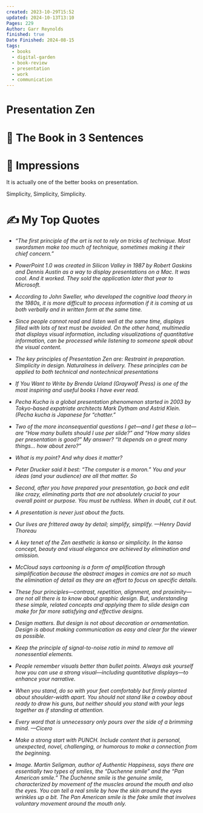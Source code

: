 ```yaml
---
created: 2023-10-29T15:52
updated: 2024-10-13T13:10
Pages: 229
Author: Garr Reynolds
finished: true
Date Finished: 2024-08-15
tags:
  - books
  - digital-garden
  - book-review
  - presentation
  - work
  - communication
---
```

# Presentation Zen


# 🚀 The Book in 3 Sentences


# 🎨 Impressions

It is actually one of the better books on presentation. 

Simplicity, Simplicity, Simplicity. 



# ✍️ My Top  Quotes

- *“The first principle of the art is not to rely on tricks of technique. Most swordsmen make too much of technique, sometimes making it their chief concern.”* 
 
- *PowerPoint 1.0 was created in Silicon Valley in 1987 by Robert Gaskins and Dennis Austin as a way to display presentations on a Mac. It was cool. And it worked. They sold the application later that year to Microsoft.* 
 
- *According to John Sweller, who developed the cognitive load theory in the 1980s, it is more difficult to process information if it is coming at us both verbally and in written form at the same time.* 
 
- *Since people cannot read and listen well at the same time, displays filled with lots of text must be avoided. On the other hand, multimedia that displays visual information, including visualizations of quantitative information, can be processed while listening to someone speak about the visual content.* 
 
- *The key principles of Presentation Zen are: Restraint in preparation. Simplicity in design. Naturalness in delivery. These principles can be applied to both technical and nontechnical presentations* 
 
- *If You Want to Write by Brenda Ueland (Graywolf Press) is one of the most inspiring and useful books I have ever read.* 
 
- *Pecha Kucha is a global presentation phenomenon started in 2003 by Tokyo-based expatriate architects Mark Dytham and Astrid Klein. (Pecha kucha is Japanese for “chatter.”* 
 
- *Two of the more inconsequential questions I get—and I get these a lot—are “How many bullets should I use per slide?” and “How many slides per presentation is good?” My answer? “It depends on a great many things... how about zero?”* 
 
- *What is my point? And why does it matter?* 
 
- *Peter Drucker said it best: “The computer is a moron.” You and your ideas (and your audience) are all that matter. So* 
 
- *Second, after you have prepared your presentation, go back and edit like crazy, eliminating parts that are not absolutely crucial to your overall point or purpose. You must be ruthless. When in doubt, cut it out.* 
 
- *A presentation is never just about the facts.* 
 
- *Our lives are frittered away by detail; simplify, simplify. —Henry David Thoreau* 
 
- *A key tenet of the Zen aesthetic is kanso or simplicity. In the kanso concept, beauty and visual elegance are achieved by elimination and omission.* 
 
- *McCloud says cartooning is a form of amplification through simplification because the abstract images in comics are not so much the elimination of detail as they are an effort to focus on specific details.* 
 
- *These four principles—contrast, repetition, alignment, and proximity—are not all there is to know about graphic design. But, understanding these simple, related concepts and applying them to slide design can make for far more satisfying and effective designs.* 
 
- *Design matters. But design is not about decoration or ornamentation. Design is about making communication as easy and clear for the viewer as possible.* 
 
- *Keep the principle of signal-to-noise ratio in mind to remove all nonessential elements.* 
 
- *People remember visuals better than bullet points. Always ask yourself how you can use a strong visual—including quantitative displays—to enhance your narrative.* 
 
- *When you stand, do so with your feet comfortably but firmly planted about shoulder-width apart. You should not stand like a cowboy about ready to draw his guns, but neither should you stand with your legs together as if standing at attention.* 
 
- *Every word that is unnecessary only pours over the side of a brimming mind. —Cicero* 
 
- *Make a strong start with PUNCH. Include content that is personal, unexpected, novel, challenging, or humorous to make a connection from the beginning.* 
 
- *Image. Martin Seligman, author of Authentic Happiness, says there are essentially two types of smiles, the “Duchenne smile” and the “Pan American smile.” The Duchenne smile is the genuine smile, characterized by movement of the muscles around the mouth and also the eyes. You can tell a real smile by how the skin around the eyes wrinkles up a bit. The Pan American smile is the fake smile that involves voluntary movement around the mouth only.* 
 
